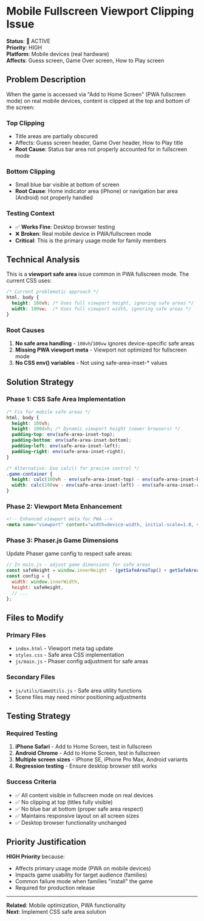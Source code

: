 # Mobile Fullscreen Viewport Clipping Issue

**Status**: 🔴 ACTIVE  
**Priority**: HIGH  
**Platform**: Mobile devices (real hardware)  
**Affects**: Guess screen, Game Over screen, How to Play screen  

## Problem Description

When the game is accessed via "Add to Home Screen" (PWA fullscreen mode) on real mobile devices, content is clipped at the top and bottom of the screen:

### **Top Clipping**
- Title areas are partially obscured
- Affects: Guess screen header, Game Over header, How to Play title
- **Root Cause**: Status bar area not properly accounted for in fullscreen mode

### **Bottom Clipping** 
- Small blue bar visible at bottom of screen
- **Root Cause**: Home indicator area (iPhone) or navigation bar area (Android) not properly handled

### **Testing Context**
- ✅ **Works Fine**: Desktop browser testing
- ❌ **Broken**: Real mobile device in PWA/fullscreen mode
- **Critical**: This is the primary usage mode for family members

## Technical Analysis

This is a **viewport safe area** issue common in PWA fullscreen mode. The current CSS uses:

```css
/* Current problematic approach */
html, body {
  height: 100vh; /* Uses full viewport height, ignoring safe areas */
  width: 100vw;  /* Uses full viewport width, ignoring safe areas */
}
```

### **Root Causes**
1. **No safe area handling** - `100vh`/`100vw` ignores device-specific safe areas
2. **Missing PWA viewport meta** - Viewport not optimized for fullscreen mode
3. **No CSS env() variables** - Not using safe-area-inset-* values

## Solution Strategy

### **Phase 1: CSS Safe Area Implementation**
```css
/* Fix for mobile safe areas */
html, body {
  height: 100vh;
  height: 100dvh; /* Dynamic viewport height (newer browsers) */
  padding-top: env(safe-area-inset-top);
  padding-bottom: env(safe-area-inset-bottom);
  padding-left: env(safe-area-inset-left);
  padding-right: env(safe-area-inset-right);
}

/* Alternative: Use calc() for precise control */
.game-container {
  height: calc(100vh - env(safe-area-inset-top) - env(safe-area-inset-bottom));
  width: calc(100vw - env(safe-area-inset-left) - env(safe-area-inset-right));
}
```

### **Phase 2: Viewport Meta Enhancement**
```html
<!-- Enhanced viewport meta for PWA -->
<meta name="viewport" content="width=device-width, initial-scale=1.0, viewport-fit=cover">
```

### **Phase 3: Phaser.js Game Dimensions**
Update Phaser game config to respect safe areas:
```javascript
// In main.js - adjust game dimensions for safe areas
const safeHeight = window.innerHeight - (getSafeAreaTop() + getSafeAreaBottom());
const config = {
  width: window.innerWidth,
  height: safeHeight,
  // ...
};
```

## Files to Modify

### **Primary Files**
- `index.html` - Viewport meta tag update
- `styles.css` - Safe area CSS implementation  
- `js/main.js` - Phaser config adjustment for safe areas

### **Secondary Files** 
- `js/utils/GameUtils.js` - Safe area utility functions
- Scene files may need minor positioning adjustments

## Testing Strategy

### **Required Testing**
1. **iPhone Safari** - Add to Home Screen, test in fullscreen
2. **Android Chrome** - Add to Home Screen, test in fullscreen  
3. **Multiple screen sizes** - iPhone SE, iPhone Pro Max, Android variants
4. **Regression testing** - Ensure desktop browser still works

### **Success Criteria**
- ✅ All content visible in fullscreen mode on real devices
- ✅ No clipping at top (titles fully visible)
- ✅ No blue bar at bottom (proper safe area respect)
- ✅ Maintains responsive layout on all screen sizes
- ✅ Desktop browser functionality unchanged

## Priority Justification

**HIGH Priority** because:
- Affects primary usage mode (PWA on mobile devices)
- Impacts game usability for target audience (families)
- Common failure mode when families "install" the game
- Required for production release

---

**Related**: Mobile optimization, PWA functionality  
**Next**: Implement CSS safe area solution
